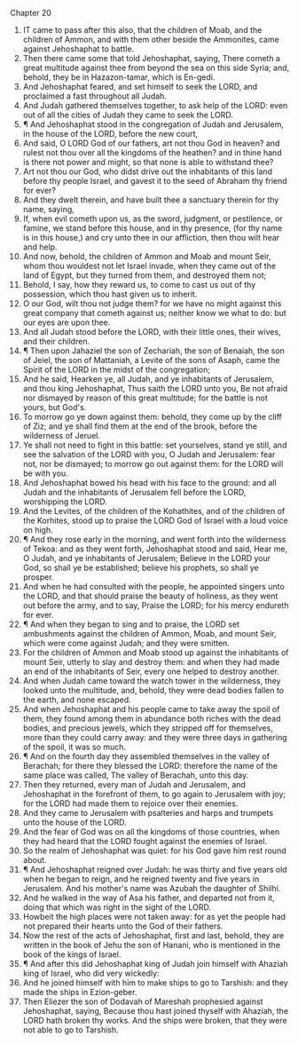 

Chapter 20

1. IT came to pass after this also, that the children of Moab, and the children of Ammon, and with them other beside the Ammonites, came against Jehoshaphat to battle.
2. Then there came some that told Jehoshaphat, saying, There cometh a great multitude against thee from beyond the sea on this side Syria; and, behold, they be in Hazazon-tamar, which is En-gedi.
3. And Jehoshaphat feared, and set himself to seek the LORD, and proclaimed a fast throughout all Judah.
4. And Judah gathered themselves together, to ask help of the LORD: even out of all the cities of Judah they came to seek the LORD.
5. ¶ And Jehoshaphat stood in the congregation of Judah and Jerusalem, in the house of the LORD, before the new court,
6. And said, O LORD God of our fathers, art not thou God in heaven?  and rulest not thou over all the kingdoms of the heathen?  and in thine hand is there not power and might, so that none is able to withstand thee?
7. Art not thou our God, who didst drive out the inhabitants of this land before thy people Israel, and gavest it to the seed of Abraham thy friend for ever?
8. And they dwelt therein, and have built thee a sanctuary therein for thy name, saying,
9. If, when evil cometh upon us, as the sword, judgment, or pestilence, or famine, we stand before this house, and in thy presence, (for thy name is in this house,) and cry unto thee in our affliction, then thou wilt hear and help.
10. And now, behold, the children of Ammon and Moab and mount Seir, whom thou wouldest not let Israel invade, when they came out of the land of Egypt, but they turned from them, and destroyed them not;
11. Behold, I say, how they reward us, to come to cast us out of thy possession, which thou hast given us to inherit.
12. O our God, wilt thou not judge them?  for we have no might against this great company that cometh against us; neither know we what to do: but our eyes are upon thee.
13. And all Judah stood before the LORD, with their little ones, their wives, and their children.
14. ¶ Then upon Jahaziel the son of Zechariah, the son of Benaiah, the son of Jeiel, the son of Mattaniah, a Levite of the sons of Asaph, came the Spirit of the LORD in the midst of the congregation;
15. And he said, Hearken ye, all Judah, and ye inhabitants of Jerusalem, and thou king Jehoshaphat, Thus saith the LORD unto you, Be not afraid nor dismayed by reason of this great multitude; for the battle is not yours, but God's.
16. To morrow go ye down against them: behold, they come up by the cliff of Ziz; and ye shall find them at the end of the brook, before the wilderness of Jeruel.
17. Ye shall not need to fight in this battle: set yourselves, stand ye still, and see the salvation of the LORD with you, O Judah and Jerusalem: fear not, nor be dismayed; to morrow go out against them: for the LORD will be with you.
18. And Jehoshaphat bowed his head with his face to the ground: and all Judah and the inhabitants of Jerusalem fell before the LORD, worshipping the LORD.
19. And the Levites, of the children of the Kohathites, and of the children of the Korhites, stood up to praise the LORD God of Israel with a loud voice on high.
20. ¶ And they rose early in the morning, and went forth into the wilderness of Tekoa: and as they went forth, Jehoshaphat stood and said, Hear me, O Judah, and ye inhabitants of Jerusalem; Believe in the LORD your God, so shall ye be established; believe his prophets, so shall ye prosper.
21. And when he had consulted with the people, he appointed singers unto the LORD, and that should praise the beauty of holiness, as they went out before the army, and to say, Praise the LORD; for his mercy endureth for ever.
22. ¶ And when they began to sing and to praise, the LORD set ambushments against the children of Ammon, Moab, and mount Seir, which were come against Judah; and they were smitten.
23. For the children of Ammon and Moab stood up against the inhabitants of mount Seir, utterly to slay and destroy them: and when they had made an end of the inhabitants of Seir, every one helped to destroy another.
24. And when Judah came toward the watch tower in the wilderness, they looked unto the multitude, and, behold, they were dead bodies fallen to the earth, and none escaped.
25. And when Jehoshaphat and his people came to take away the spoil of them, they found among them in abundance both riches with the dead bodies, and precious jewels, which they stripped off for themselves, more than they could carry away: and they were three days in gathering of the spoil, it was so much.
26. ¶ And on the fourth day they assembled themselves in the valley of Berachah; for there they blessed the LORD: therefore the name of the same place was called, The valley of Berachah, unto this day.
27. Then they returned, every man of Judah and Jerusalem, and Jehoshaphat in the forefront of them, to go again to Jerusalem with joy; for the LORD had made them to rejoice over their enemies.
28. And they came to Jerusalem with psalteries and harps and trumpets unto the house of the LORD.
29. And the fear of God was on all the kingdoms of those countries, when they had heard that the LORD fought against the enemies of Israel.
30. So the realm of Jehoshaphat was quiet: for his God gave him rest round about.
31. ¶ And Jehoshaphat reigned over Judah: he was thirty and five years old when he began to reign, and he reigned twenty and five years in Jerusalem.  And his mother's name was Azubah the daughter of Shilhi.
32. And he walked in the way of Asa his father, and departed not from it, doing that which was right in the sight of the LORD.
33. Howbeit the high places were not taken away: for as yet the people had not prepared their hearts unto the God of their fathers.
34. Now the rest of the acts of Jehoshaphat, first and last, behold, they are written in the book of Jehu the son of Hanani, who is mentioned in the book of the kings of Israel.
35. ¶ And after this did Jehoshaphat king of Judah join himself with Ahaziah king of Israel, who did very wickedly:
36. And he joined himself with him to make ships to go to Tarshish: and they made the ships in Ezion-geber.
37. Then Eliezer the son of Dodavah of Mareshah prophesied against Jehoshaphat, saying, Because thou hast joined thyself with Ahaziah, the LORD hath broken thy works.  And the ships were broken, that they were not able to go to Tarshish.

